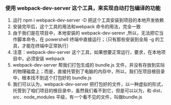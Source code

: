 ### 使用 webpack-dev-server 这个工具，来实现自动打包编译的功能
1. 运行 npm i webpack-dev-server -D 把这个工具安装到项目的本地开发依赖
2. 安装完毕后，这个工具的用法和webpack 命令的用法，完全一致
3. 由于我们是在项目中，本地安装的 webpack-dev-serevr ,所以，无法把它当作脚本命令，在 powershell 终端中直接运行；（只有那些安装到全局 -g 的工具，才能在终端中正常执行）
4. 注意：webpack-dev-server 这个工具，如果想要正常运行，要求，在本地项目中，必须安装 webpack
5. webpack-dev-server 帮我们打包生成的 bundle.js 文件，并没有存放到实际的物理磁盘上；而是，直接托管到了电脑的内存中，所以，我们在项目根目录中，根本找不到这个打包好的 bundle.js
6. 我们可以认为，webpack-dev-server 把打包好的文件，以一种虚拟的形式，托管到了咱们项目的根目录中，虽然我们看不到它，但是可以以为，和 dist、src、node_modules 平级，有一个看不见的文件，叫做bundle.js